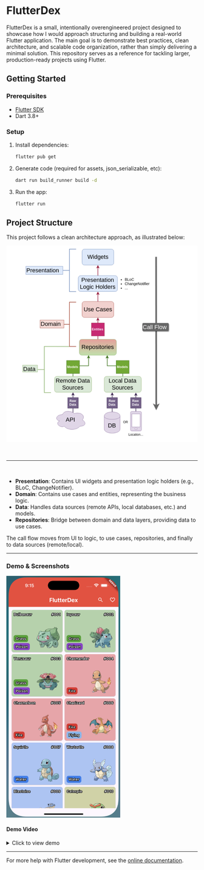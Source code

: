 # FlutterDex

FlutterDex is a small, intentionally overengineered project designed to showcase how I would approach structuring and building a real-world Flutter application. The main goal is to demonstrate best practices, clean architecture, and scalable code organization, rather than simply delivering a minimal solution. This repository serves as a reference for tackling larger, production-ready projects using Flutter.

## Getting Started

### Prerequisites

- [Flutter SDK](https://docs.flutter.dev/get-started/install)
- Dart 3.8+

### Setup

1. Install dependencies:

   ```sh
   flutter pub get
   ```

2. Generate code (required for assets, json_serializable, etc):

   ```sh
   dart run build_runner build -d
   ```

3. Run the app:
   ```sh
   flutter run
   ```

## Project Structure

This project follows a clean architecture approach, as illustrated below:

![Demo Image](/md_assets//project_structure.png)

<br/>

---

<br/>

- **Presentation**: Contains UI widgets and presentation logic holders (e.g., BLoC, ChangeNotifier).
- **Domain**: Contains use cases and entities, representing the business logic.
- **Data**: Handles data sources (remote APIs, local databases, etc.) and models.
- **Repositories**: Bridge between domain and data layers, providing data to use cases.

The call flow moves from UI to logic, to use cases, repositories, and finally to data sources (remote/local).

---

### Demo & Screenshots
<img src="md_assets/img_demo.png" alt="Demo Image" width="300" />


#### Demo Video

<details>
<summary>Click to view demo</summary>
<video src="https://github.com/user-attachments/assets/97622dcb-2e56-4554-a95f-aed55ecd7ea2" controls width="400"></video>
</details>

---

For more help with Flutter development, see the [online documentation](https://docs.flutter.dev/).
